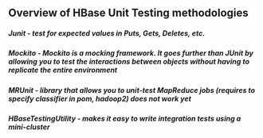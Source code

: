 ## Overview of HBase Unit Testing methodologies
##### Junit - test for expected values in Puts, Gets, Deletes, etc.
##### Mockito - Mockito is a mocking framework. It goes further than JUnit by allowing you to test the interactions between objects without having to replicate the entire environment
##### MRUnit - library that allows you to unit-test MapReduce jobs (requires to specify classifier in pom, <classifier>hadoop2</classifier>) does not work yet
##### HBaseTestingUtility - makes it easy to write integration tests using a mini-cluster 
